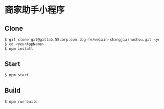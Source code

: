 # 商家助手小程序

## Clone

```bash
$ git clone git@gitlab.58corp.com:lbg-fe/weixin-shangjiazhushou.git <yourAppName>
$ cd <yourAppName>
$ npm install
```

## Start

```bash
$ npm start
```

## Build
```bash
$ npm run build
```